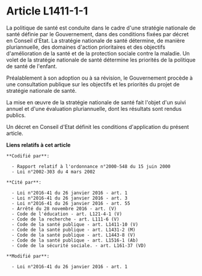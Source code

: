 # Article L1411-1-1

La politique de santé est conduite dans le cadre d'une stratégie nationale de santé définie par le Gouvernement, dans des
conditions fixées par décret en Conseil d'Etat. La stratégie nationale de santé détermine, de manière pluriannuelle, des
domaines d'action prioritaires et des objectifs d'amélioration de la santé et de la protection sociale contre la maladie. Un
volet de la stratégie nationale de santé détermine les priorités de la politique de santé de l'enfant. 

Préalablement à son adoption ou à sa révision, le Gouvernement procède à une consultation publique sur les objectifs et les
priorités du projet de stratégie nationale de santé. 

La mise en œuvre de la stratégie nationale de santé fait l'objet d'un suivi annuel et d'une évaluation pluriannuelle, dont
les résultats sont rendus publics. 

Un décret en Conseil d'Etat définit les conditions d'application du présent article.

**Liens relatifs à cet article**

	**Codifié par**:

	  - Rapport relatif à l'ordonnance n°2000-548 du 15 juin 2000
	  - Loi n°2002-303 du 4 mars 2002

	**Cité par**:

	  - Loi n°2016-41 du 26 janvier 2016 - art. 1
	  - Loi n°2016-41 du 26 janvier 2016 - art. 3
	  - Loi n°2016-41 du 26 janvier 2016 - art. 55
	  - Arrêté du 28 novembre 2016 - art. (V)
	  - Code de l'éducation - art. L121-4-1 (V)
	  - Code de la recherche - art. L111-6 (V)
	  - Code de la santé publique - art. L1411-10 (V)
	  - Code de la santé publique - art. L1431-2 (M)
	  - Code de la santé publique - art. L1443-8 (V)
	  - Code de la santé publique - art. L1516-1 (Ab)
	  - Code de la sécurité sociale. - art. L161-37 (VD)

	**Modifié par**:

	  - Loi n°2016-41 du 26 janvier 2016 - art. 1

